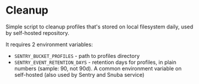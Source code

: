 # Cleanup

Simple script to cleanup profiles that's stored on local filesystem daily, used by self-hosted repository.

It requires 2 environment variables:
- `SENTRY_BUCKET_PROFILES` - path to profiles directory
- `SENTRY_EVENT_RETENTION_DAYS` - retention days for profiles, in plain numbers (sample: 90, not 90d). A common environment variable on self-hosted (also used by Sentry and Snuba service)